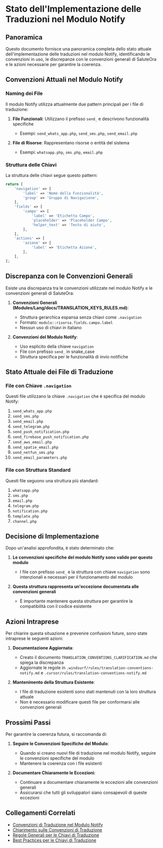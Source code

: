 # Stato dell'Implementazione delle Traduzioni nel Modulo Notify

## Panoramica

Questo documento fornisce una panoramica completa dello stato attuale dell'implementazione delle traduzioni nel modulo Notify, identificando le convenzioni in uso, le discrepanze con le convenzioni generali di SaluteOra e le azioni necessarie per garantire la coerenza.

## Convenzioni Attuali nel Modulo Notify

### Naming dei File

Il modulo Notify utilizza attualmente due pattern principali per i file di traduzione:

1. **File Funzionali**: Utilizzano il prefisso `send_` e descrivono funzionalità specifiche
   - Esempi: `send_whats_app.php`, `send_sms.php`, `send_email.php`

2. **File di Risorse**: Rappresentano risorse o entità del sistema
   - Esempi: `whatsapp.php`, `sms.php`, `email.php`

### Struttura delle Chiavi

La struttura delle chiavi segue questo pattern:

```php
return [
    'navigation' => [
        'label' => 'Nome della Funzionalità',
        'group' => 'Gruppo di Navigazione',
    ],
    'fields' => [
        'campo' => [
            'label' => 'Etichetta Campo',
            'placeholder' => 'Placeholder Campo',
            'helper_text' => 'Testo di aiuto',
        ],
    ],
    'actions' => [
        'azione' => [
            'label' => 'Etichetta Azione',
        ],
    ],
];
```

## Discrepanza con le Convenzioni Generali

Esiste una discrepanza tra le convenzioni utilizzate nel modulo Notify e le convenzioni generali di SaluteOra:

1. **Convenzioni Generali (Modules/Lang/docs/TRANSLATION_KEYS_RULES.md)**:
   - Struttura gerarchica espansa senza chiavi come `.navigation`
   - Formato: `modulo::risorsa.fields.campo.label`
   - Nessun uso di chiavi in italiano

2. **Convenzioni del Modulo Notify**:
   - Uso esplicito della chiave `navigation`
   - File con prefisso `send_` in snake_case
   - Struttura specifica per le funzionalità di invio notifiche

## Stato Attuale dei File di Traduzione

### File con Chiave `.navigation`

Questi file utilizzano la chiave `.navigation` che è specifica del modulo Notify:

1. `send_whats_app.php`
2. `send_sms.php`
3. `send_email.php`
4. `send_telegram.php`
5. `send_push_notification.php`
6. `send_firebase_push_notification.php`
7. `send_aws_email.php`
8. `send_spatie_email.php`
9. `send_netfun_sms.php`
10. `send_email_parameters.php`

### File con Struttura Standard

Questi file seguono una struttura più standard:

1. `whatsapp.php`
2. `sms.php`
3. `email.php`
4. `telegram.php`
5. `notification.php`
6. `template.php`
7. `channel.php`

## Decisione di Implementazione

Dopo un'analisi approfondita, è stato determinato che:

1. **Le convenzioni specifiche del modulo Notify sono valide per questo modulo**
   - I file con prefisso `send_` e la struttura con chiave `navigation` sono intenzionali e necessari per il funzionamento del modulo

2. **Questa struttura rappresenta un'eccezione documentata alle convenzioni generali**
   - È importante mantenere questa struttura per garantire la compatibilità con il codice esistente

## Azioni Intraprese

Per chiarire questa situazione e prevenire confusioni future, sono state intraprese le seguenti azioni:

1. **Documentazione Aggiornata**:
   - Creato il documento `TRANSLATION_CONVENTIONS_CLARIFICATION.md` che spiega la discrepanza
   - Aggiornate le regole in `.windsurf/rules/translation-conventions-notify.md` e `.cursor/rules/translation-conventions-notify.md`

2. **Mantenimento della Struttura Esistente**:
   - I file di traduzione esistenti sono stati mantenuti con la loro struttura attuale
   - Non è necessario modificare questi file per conformarsi alle convenzioni generali

## Prossimi Passi

Per garantire la coerenza futura, si raccomanda di:

1. **Seguire le Convenzioni Specifiche del Modulo**:
   - Quando si creano nuovi file di traduzione nel modulo Notify, seguire le convenzioni specifiche del modulo
   - Mantenere la coerenza con i file esistenti

2. **Documentare Chiaramente le Eccezioni**:
   - Continuare a documentare chiaramente le eccezioni alle convenzioni generali
   - Assicurarsi che tutti gli sviluppatori siano consapevoli di queste eccezioni

## Collegamenti Correlati

- [Convenzioni di Traduzione nel Modulo Notify](./TRANSLATION_CONVENTIONS.md)
- [Chiarimento sulle Convenzioni di Traduzione](./TRANSLATION_CONVENTIONS_CLARIFICATION.md)
- [Regole Generali per le Chiavi di Traduzione](../../Lang/docs/TRANSLATION_KEYS_RULES.md)
- [Best Practices per le Chiavi di Traduzione](../../Lang/docs/TRANSLATION_KEYS_BEST_PRACTICES.md)
